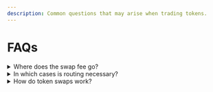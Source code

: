 ```yaml
---
description: Common questions that may arise when trading tokens.
---
```


# FAQs

<details>

<summary>Where does the swap fee go?</summary>

From the total fee charged during a swap operation, a portion is rebated to users who provide liquidity to the pool (liquidity providers), while the remaining part goes to the ALEX Lab Foundation. By default, this split is 50/50, but it may vary depending on the specific liquidity pool settings.

You can view these percentages in the Pool Info panel by navigating to the Swap -> Pool tab from the navbar and selecting your pool of interest from the list.

</details>

<details>

<summary>In which cases is routing necessary?</summary>

Token swaps on ALEX are performed on a decentralized exchange (DEX) and powered by liquidity pools. This implies that if you want to trade STX for ALEX tokens, you are interacting with the STX-ALEX liquidity pool. Since this pool exists, a direct swap is possible.

Now, suppose you want to trade MEME1 for MEME2, but there isn't a specific MEME1-MEME2 liquidity pool. In this case, the platform will use intermediate pools. For example, if there are STX-MEME1 and ALEX-MEME2 liquidity pools, they will act as intermediaries. In this case, the swap route would be MEME1 -> STX -> ALEX -> MEME2. While MEME1 is still the base token and MEME2 the target token, the swap involves two intermediate tokens (STX and ALEX).

</details>

<details>

<summary>How do token swaps work?</summary>

Swaps on ALEX's decentralized exchange (DEX) operate through smart contracts built on the Stacks network. These smart contracts manage liquidity pools, which are collections of crypto assets deposited by users. When you perform a swap, you trade tokens with the liquidity pool, eliminating the need for a direct counterparty. For example, if a user wants to trade Stacks' native currency (STX) for ALEX's governance token (ALEX), they would interact with the STX-ALEX liquidity pool on ALEX's smart contracts.

The [Automated Market Maker (AMM)](../../detailed-information/alexs-automated-market-maker-amm.md) protocol controls prices, fees, and token amounts. For further information on this topic please refer to the [ALEXGo Trading Pool documentation](https://docs.alexgo.io/trading-lending-and-borrowing/trading-pool).

</details>
